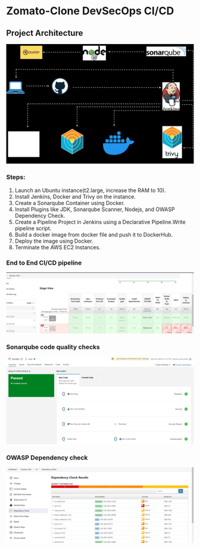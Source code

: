 # Zomato-Clone DevSecOps CI/CD

## Project Architecture
<img src="https://github.com/swaleham/Zomato-Clone/blob/main/ZomatoClone.svg">

### Steps:
1. Launch an Ubuntu instance(t2.large, increase the RAM to 10).
2. Install Jenkins, Docker and Trivy on the instance.
3. Create a Sonarqube Container using Docker.
4. Install Plugins like JDK, Sonarqube Scanner, Nodejs, and OWASP Dependency Check.
5. Create a Pipeline Project in Jenkins using a Declarative Pipeline.Write pipeline script.
6. Build a docker image from docker file and push it to DockerHub.
7. Deploy the image using Docker.
8. Terminate the AWS EC2 Instances.

### End to End CI/CD pipeline
<img src="https://github.com/swaleham/Zomato-Clone/blob/main/CICD-stages.png">

### Sonarqube code quality checks
<img src="https://github.com/swaleham/Zomato-Clone/blob/main/sonarquberesults.png">

### OWASP Dependency check
<img src="https://github.com/swaleham/Zomato-Clone/blob/main/Dp-report.png">
